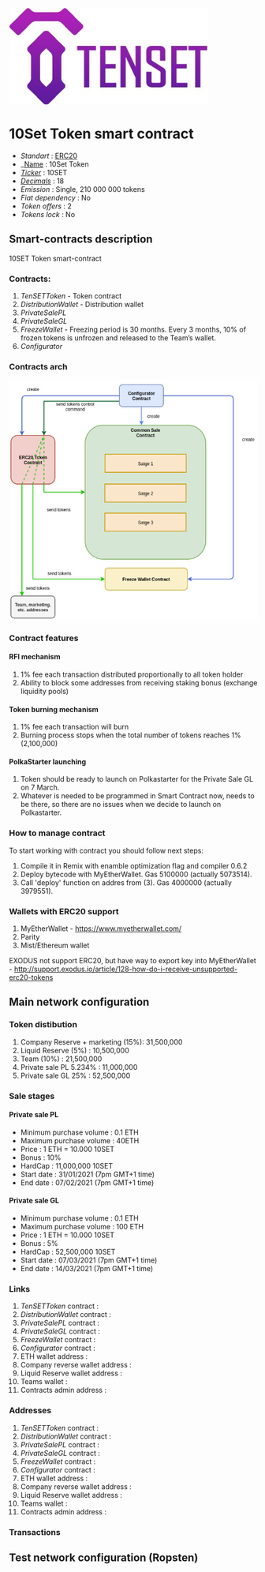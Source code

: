 ![10SET Token](logo.jpg "10SET Token")

# 10Set Token smart contract

* _Standart_        : [ERC20](https://github.com/ethereum/EIPs/blob/master/EIPS/eip-20.md)
* _[Name](https://github.com/ethereum/EIPs/blob/master/EIPS/eip-20.md#name)            : 10Set Token
* _[Ticker](https://github.com/ethereum/EIPs/blob/master/EIPS/eip-20.md#symbol)_          : 10SET
* _[Decimals](https://github.com/ethereum/EIPs/blob/master/EIPS/eip-20.md#decimals)_        : 18
* _Emission_        : Single, 210 000 000 tokens
* _Fiat dependency_ : No
* _Token offers_    : 2
* _Tokens lock_     : No

## Smart-contracts description

10SET Token smart-contract

### Contracts:
1. _TenSETToken_ - Token contract
2. _DistributionWallet_ - Distribution wallet
3. _PrivateSalePL_ 
4. _PrivateSaleGL_ 
5. _FreezeWallet_ - Freezing period is 30 months. Every 3 months, 10% of frozen tokens is unfrozen and released to the Team’s wallet.
6. _Configurator_

### Contracts arch

![Arch](arch1.jpg "Arch")

### Contract features

#### RFI mechanism
1. 1% fee each transaction distributed proportionally to all token holder
2. Ability to block some addresses from receiving staking bonus (exchange liquidity pools)

#### Token burning mechanism
1. 1% fee each transaction will burn
2. Burning process stops when the total number of tokens reaches 1% (2,100,000)

#### PolkaStarter launching
1. Token should be ready to launch on Polkastarter for the Private Sale GL on 7 March.
2. Whatever is needed to be programmed in Smart Contract now, needs to be there, so there are no issues when we decide to launch on Polkastarter.

### How to manage contract
To start working with contract you should follow next steps:
1. Compile it in Remix with enamble optimization flag and compiler 0.6.2
2. Deploy bytecode with MyEtherWallet. Gas 5100000 (actually 5073514).
3. Call 'deploy' function on addres from (3). Gas 4000000 (actually 3979551). 

### Wallets with ERC20 support
1. MyEtherWallet - https://www.myetherwallet.com/
2. Parity 
3. Mist/Ethereum wallet

EXODUS not support ERC20, but have way to export key into MyEtherWallet - http://support.exodus.io/article/128-how-do-i-receive-unsupported-erc20-tokens

## Main network configuration 

### Token distibution
1. Company Reserve + marketing (15%): 31,500,000 
2. Liquid Reserve (5%)              : 10,500,000
3. Team (10%)                       : 21,500,000
5. Private sale PL 5.234%           : 11,000,000
6. Private sale GL 25%              : 52,500,000

### Sale stages

#### Private sale PL
* Minimum purchase volume           : 0.1 ETH
* Maximum purchase volume           : 40ETH
* Price                             : 1 ETH = 10.000 10SET
* Bonus                             : 10%
* HardCap                           : 11,000,000 10SET
* Start date                        : 31/01/2021 (7pm GMT+1 time)
* End date                          : 07/02/2021 (7pm GMT+1 time)

#### Private sale GL
* Minimum purchase volume           : 0.1 ETH
* Maximum purchase volume           : 100 ETH
* Price                             : 1 ETH = 10.000 10SET
* Bonus                             : 5%
* HardCap                           : 52,500,000 10SET
* Start date                        : 07/03/2021 (7pm GMT+1 time)
* End date                          : 14/03/2021 (7pm GMT+1 time)

### Links 
1. _TenSETToken_ contract         :
2. _DistributionWallet_ contract  :
3. _PrivateSalePL_ contract       :
4. _PrivateSaleGL_ contract       :
5. _FreezeWallet_ contract        :
6. _Configurator_ contract        :
7. ETH wallet address             :
8. Company reverse wallet address :
9. Liquid Reserve wallet address  :
10. Teams wallet                  :
11. Contracts admin address       :

### Addresses 
1. _TenSETToken_ contract         :
2. _DistributionWallet_ contract  :
3. _PrivateSalePL_ contract       :
4. _PrivateSaleGL_ contract       :
5. _FreezeWallet_ contract        :
6. _Configurator_ contract        :
7. ETH wallet address             :
8. Company reverse wallet address :
9. Liquid Reserve wallet address  :
10. Teams wallet                  :
11. Contracts admin address       :

### Transactions


## Test network configuration (Ropsten)
